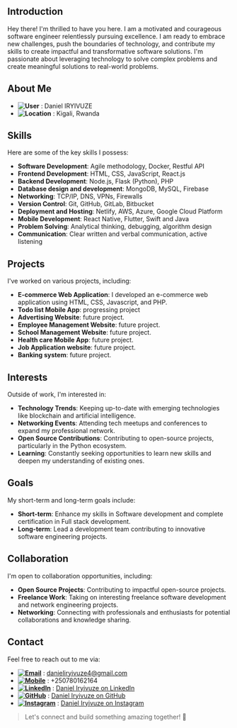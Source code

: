 ## Introduction
Hey there! I'm thrilled to have you here. I am a motivated and courageous software engineer relentlessly pursuing excellence. I am ready to embrace new challenges, push the boundaries of technology, and contribute my skills to create impactful and transformative software solutions. I'm passionate about leveraging technology to solve complex problems and create meaningful solutions to real-world problems.

## About Me
- **![User](https://img.shields.io/badge/User-000000?style=flat-square&logo=user&logoColor=white)** : Daniel IRYIVUZE
- **![Location](https://img.shields.io/badge/Location-000000?style=flat-square&logo=google-maps&logoColor=white)** : Kigali, Rwanda
  
## Skills
Here are some of the key skills I possess:

- **Software Development**: Agile methodology, Docker, Restful API
- **Frontend Development**: HTML, CSS, JavaScript, React.js
- **Backend Development**: Node.js, Flask (Python), PHP
- **Database design and development**: MongoDB, MySQL, Firebase
- **Networking**: TCP/IP, DNS, VPNs, Firewalls
- **Version Control**: Git, GitHub, GitLab, Bitbucket
- **Deployment and Hosting**: Netlify, AWS, Azure, Google Cloud Platform
- **Mobile Development**: React Native, Flutter, Swift and Java
- **Problem Solving**: Analytical thinking, debugging, algorithm design
- **Communication**: Clear written and verbal communication, active listening

## Projects
I've worked on various projects, including:
- **E-commerce Web Application**: I developed an e-commerce web application using HTML, CSS, Javascript, and PHP.
- **Todo list Mobile App**: progressing project 
- **Advertising Website**: future project.
- **Employee Management Website**: future project.
- **School Management Website**: future project.
- **Health care Mobile App**: future project.
- **Job Application website**: future project.
- **Banking system**: future project.

## Interests
Outside of work, I'm interested in:
- **Technology Trends**: Keeping up-to-date with emerging technologies like blockchain and artificial intelligence.
- **Networking Events**: Attending tech meetups and conferences to expand my professional network.
- **Open Source Contributions**: Contributing to open-source projects, particularly in the Python ecosystem.
- **Learning**: Constantly seeking opportunities to learn new skills and deepen my understanding of existing ones.

## Goals
My short-term and long-term goals include:
- **Short-term**: Enhance my skills in Software development and complete certification in Full stack development.
- **Long-term**: Lead a development team contributing to innovative software engineering projects.

## Collaboration
I'm open to collaboration opportunities, including:
- **Open Source Projects**: Contributing to impactful open-source projects.
- **Freelance Work**: Taking on interesting freelance software development and network engineering projects.
- **Networking**: Connecting with professionals and enthusiasts for potential collaborations and knowledge sharing.

## Contact
Feel free to reach out to me via:
- **[![Email](https://img.shields.io/badge/Email-D14836?style=flat-square&logo=Gmail&logoColor=white)](https://www.instagram.com/iry_daniel/)** : danieliryivuze4@gmail.com
- **[![Mobile](https://img.shields.io/badge/Mobile-000000?style=flat-square&logo=mobile&logoColor=whitw)](https://www.linkedin.com/in/daniel-iryivuze-992141278/)** : +250780162164
- **[![LinkedIn](https://img.shields.io/badge/-LinkedIn-0077B5?style=flat-square&logo=LinkedIn&logoColor=white)](https://www.linkedin.com/in/daniel-iryivuze-992141278/)** : [Daniel Iryivuze on LinkedIn](https://www.linkedin.com/in/daniel-iryivuze-992141278/)
- **[![GitHub](https://img.shields.io/badge/-GitHub-181717?style=flat-square&logo=GitHub&logoColor=white)](https://github.com/Daniel-IRYIVUZE)** : [Daniel Iryivuze on GitHub](https://github.com/Daniel-IRYIVUZE)
- **[![Instagram](https://img.shields.io/badge/-Instagram-833AB4?style=flat-square&logo=Instagram&logoColor=white)](https://www.instagram.com/iry_daniel/)** : [Daniel Iryivuze on Instagram](https://www.instagram.com/iry_daniel/)

> Let's connect and build something amazing together! 🚀
